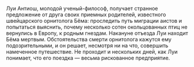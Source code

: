 <!--2016-11-05 22:30:20-->
Луи Антиош, молодой ученый-философ, получает странное предложение от друга своих приемных родителей, известного швейцарского орнитолога Бёма: проследить путь миграции аистов и попытаться выяснить, почему несколько сотен окольцованных птиц не вернулись в Европу, к родным гнездам. Накануне отъезда Луи находит Бёма мертвым. Обстоятельства смерти орнитолога кажутся ему подозрительными, и он решает, несмотря ни на что, совершить намеченное путешествие. Не проходит и нескольких дней, как Луи понимает, что его поездка — весьма рискованное предприятие.
